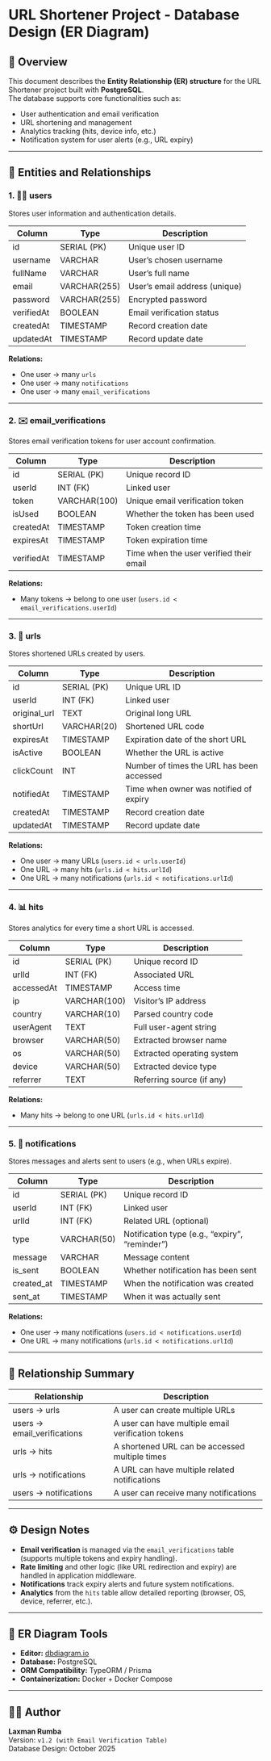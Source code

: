 # URL Shortener Project - Database Design (ER Diagram)

## 📘 Overview

This document describes the **Entity Relationship (ER) structure** for the URL Shortener project built with **PostgreSQL**.  
The database supports core functionalities such as:

- User authentication and email verification  
- URL shortening and management  
- Analytics tracking (hits, device info, etc.)  
- Notification system for user alerts (e.g., URL expiry)

---

## 🧩 Entities and Relationships

### 1. 🧑‍💻 users
Stores user information and authentication details.

| Column | Type | Description |
|---------|------|--------------|
| id | SERIAL (PK) | Unique user ID |
| username | VARCHAR | User’s chosen username |
| fullName | VARCHAR | User’s full name |
| email | VARCHAR(255) | User’s email address (unique) |
| password | VARCHAR(255) | Encrypted password |
| verifiedAt | BOOLEAN | Email verification status |
| createdAt | TIMESTAMP | Record creation date |
| updatedAt | TIMESTAMP | Record update date |

**Relations:**
- One user → many `urls`
- One user → many `notifications`
- One user → many `email_verifications`

---

### 2. ✉️ email_verifications
Stores email verification tokens for user account confirmation.

| Column | Type | Description |
|---------|------|--------------|
| id | SERIAL (PK) | Unique record ID |
| userId | INT (FK) | Linked user |
| token | VARCHAR(100) | Unique email verification token |
| isUsed | BOOLEAN | Whether the token has been used |
| createdAt | TIMESTAMP | Token creation time |
| expiresAt | TIMESTAMP | Token expiration time |
| verifiedAt | TIMESTAMP | Time when the user verified their email |

**Relations:**
- Many tokens → belong to one user (`users.id < email_verifications.userId`)

---

### 3. 🔗 urls
Stores shortened URLs created by users.

| Column | Type | Description |
|---------|------|--------------|
| id | SERIAL (PK) | Unique URL ID |
| userId | INT (FK) | Linked user |
| original_url | TEXT | Original long URL |
| shortUrl | VARCHAR(20) | Shortened URL code |
| expiresAt | TIMESTAMP | Expiration date of the short URL |
| isActive | BOOLEAN | Whether the URL is active |
| clickCount | INT | Number of times the URL has been accessed |
| notifiedAt | TIMESTAMP | Time when owner was notified of expiry |
| createdAt | TIMESTAMP | Record creation date |
| updatedAt | TIMESTAMP | Record update date |

**Relations:**
- One user → many URLs (`users.id < urls.userId`)
- One URL → many hits (`urls.id < hits.urlId`)
- One URL → many notifications (`urls.id < notifications.urlId`)

---

### 4. 📊 hits
Stores analytics for every time a short URL is accessed.

| Column | Type | Description |
|---------|------|--------------|
| id | SERIAL (PK) | Unique record ID |
| urlId | INT (FK) | Associated URL |
| accessedAt | TIMESTAMP | Access time |
| ip | VARCHAR(100) | Visitor’s IP address |
| country | VARCHAR(10) | Parsed country code |
| userAgent | TEXT | Full user-agent string |
| browser | VARCHAR(50) | Extracted browser name |
| os | VARCHAR(50) | Extracted operating system |
| device | VARCHAR(50) | Extracted device type |
| referrer | TEXT | Referring source (if any) |

**Relations:**
- Many hits → belong to one URL (`urls.id < hits.urlId`)

---

### 5. 🔔 notifications
Stores messages and alerts sent to users (e.g., when URLs expire).

| Column | Type | Description |
|---------|------|--------------|
| id | SERIAL (PK) | Unique record ID |
| userId | INT (FK) | Linked user |
| urlId | INT (FK) | Related URL (optional) |
| type | VARCHAR(50) | Notification type (e.g., “expiry”, “reminder”) |
| message | VARCHAR | Message content |
| is_sent | BOOLEAN | Whether notification has been sent |
| created_at | TIMESTAMP | When the notification was created |
| sent_at | TIMESTAMP | When it was actually sent |

**Relations:**
- One user → many notifications (`users.id < notifications.userId`)
- One URL → many notifications (`urls.id < notifications.urlId`)

---

## 🔗 Relationship Summary

| Relationship | Description |
|---------------|--------------|
| users → urls | A user can create multiple URLs |
| users → email_verifications | A user can have multiple email verification tokens |
| urls → hits | A shortened URL can be accessed multiple times |
| urls → notifications | A URL can have multiple related notifications |
| users → notifications | A user can receive many notifications |

---

## ⚙️ Design Notes

- **Email verification** is managed via the `email_verifications` table (supports multiple tokens and expiry handling).  
- **Rate limiting** and other logic (like URL redirection and expiry) are handled in application middleware.  
- **Notifications** track expiry alerts and future system notifications.  
- **Analytics** from the `hits` table allow detailed reporting (browser, OS, device, referrer, etc.).

---

## 🧩 ER Diagram Tools

- **Editor:** [dbdiagram.io](https://dbdiagram.io)  
- **Database:** PostgreSQL  
- **ORM Compatibility:** TypeORM / Prisma  
- **Containerization:** Docker + Docker Compose

---

## 👨‍💻 Author

**Laxman Rumba**  
Version: `v1.2 (with Email Verification Table)`  
Database Design: October 2025
